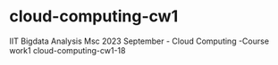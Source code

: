 # cloud-computing-cw1
IIT Bigdata Analysis Msc 2023 September - Cloud Computing -Course work1
cloud-computing-cw1-18